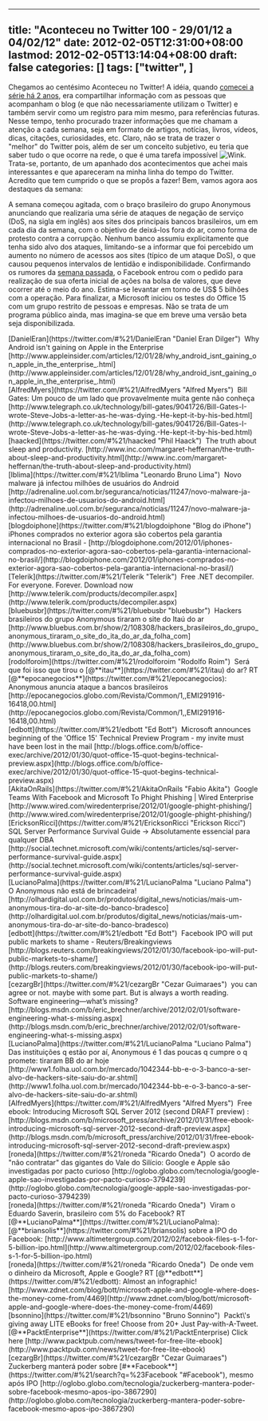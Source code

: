 
---
title: "Aconteceu no Twitter 100 - 29/01/12 a 04/02/12"
date: 2012-02-05T12:31:00+08:00
lastmod: 2012-02-05T13:14:04+08:00
draft: false
categories: []
tags: ["twitter", ]
---


Chegamos ao centésimo Aconteceu no Twitter! A idéia, quando [comecei a série há 2 anos](/blog/post/2010/01/10/Aconteceu-no-Twitter-semana-1-010110-a-090110.aspx "Aconteceu no Twitter - semana 1 - 01/01/10 a 09/01/10"), era compartilhar informação com as pessoas que acompanham o blog (e que não necessariamente utilizam o Twitter) e também servir como um registro para mim mesmo, para referências futuras. Nesse tempo, tenho procurado trazer informações que me chamam a atenção a cada semana, seja em formato de artigos, notícias, livros, vídeos, dicas, citações, curiosidades, etc. Claro, não se trata de trazer o "melhor" do Twitter pois, além de ser um conceito subjetivo, eu teria que saber tudo o que ocorre na rede, o que é uma tarefa impossível ![Wink](http://oneda.mvps.org/blog/editors/tiny_mce3/plugins/emotions/img/smiley-wink.gif "Wink"). Trata-se, portanto, de um apanhado dos acontecimentos que achei mais interessantes e que apareceram na minha linha do tempo do Twitter. Acredito que tem cumprido o que se propôs a fazer! Bem, vamos agora aos destaques da semana:

A semana começou agitada, com o braço brasileiro do grupo Anonymous anunciando que realizaria uma série de ataques de negação de serviço (DoS, na sigla em inglês) aos sites dos principais bancos brasileiros, um em cada dia da semana, com o objetivo de deixá-los fora do ar, como forma de protesto contra a corrupção. Nenhum banco assumiu explicitamente que tenha sido alvo dos ataques, limitando-se a informar que foi percebido um aumento no número de acessos aos sites (típico de um ataque DoS), o que causou pequenos intervalos de lentidão e indisponibilidade. Confirmando os rumores da [semana passada](/blog/post/2012/01/29/Aconteceu-no-Twitter-99-220112-a-290112.aspx), o Facebook entrou com o pedido para realização de sua oferta inicial de ações na bolsa de valores, que deve ocorrer até o meio do ano. Estima-se levantar em torno de US$ 5 bilhões com a operação. Para finalizar, a Microsoft iniciou os testes do Office 15 com um grupo restrito de pessoas e empresas. Não se trata de um programa público ainda, mas imagina-se que em breve uma versão beta seja disponibilizada.


<div class="tweet-row"><span class="tweet-user-name">[DanielEran](https://twitter.com/#%21/DanielEran "Daniel Eran Dilger")  </span>Why Android isn't gaining on Apple in the Enterprise [http://www.appleinsider.com/articles/12/01/28/why_android_isnt_gaining_on_apple_in_the_enterprise_.html](http://www.appleinsider.com/articles/12/01/28/why_android_isnt_gaining_on_apple_in_the_enterprise_.html)  


<div class="tweet-row"><span class="tweet-user-name">[AlfredMyers](https://twitter.com/#%21/AlfredMyers "Alfred Myers")  </span>Bill Gates: Um pouco de um lado que provavelmente muita gente não conheça   
[http://www.telegraph.co.uk/technology/bill-gates/9041726/Bill-Gates-I-wrote-Steve-Jobs-a-letter-as-he-was-dying.-He-kept-it-by-his-bed.html](http://www.telegraph.co.uk/technology/bill-gates/9041726/Bill-Gates-I-wrote-Steve-Jobs-a-letter-as-he-was-dying.-He-kept-it-by-his-bed.html)  


<div class="tweet-row"><span class="tweet-user-name">[haacked](https://twitter.com/#%21/haacked "Phil Haack")  </span>The truth about sleep and productivity. [http://www.inc.com/margaret-heffernan/the-truth-about-sleep-and-productivity.html](http://www.inc.com/margaret-heffernan/the-truth-about-sleep-and-productivity.html)  


<div class="tweet-row"><span class="tweet-user-name">[lblima](https://twitter.com/#%21/lblima "Leonardo Bruno Lima")  </span>Novo malware já infectou milhões de usuários do Android [http://adrenaline.uol.com.br/seguranca/noticias/11247/novo-malware-ja-infectou-milhoes-de-usuarios-do-android.html](http://adrenaline.uol.com.br/seguranca/noticias/11247/novo-malware-ja-infectou-milhoes-de-usuarios-do-android.html)  


<div class="tweet-row"><span class="tweet-user-name">[blogdoiphone](https://twitter.com/#%21/blogdoiphone "Blog do iPhone")  </span>iPhones comprados no exterior agora são cobertos pela garantia internacional no Brasil -   
[http://blogdoiphone.com/2012/01/iphones-comprados-no-exterior-agora-sao-cobertos-pela-garantia-internacional-no-brasil/](http://blogdoiphone.com/2012/01/iphones-comprados-no-exterior-agora-sao-cobertos-pela-garantia-internacional-no-brasil/)  


<div class="tweet-row"><span class="tweet-user-name">[Telerik](https://twitter.com/#%21/Telerik "Telerik")  </span>Free .NET decompiler. For everyone. Forever. Download now [http://www.telerik.com/products/decompiler.aspx](http://www.telerik.com/products/decompiler.aspx)  


<div class="tweet-row"><span class="tweet-user-name">[bluebusbr](https://twitter.com/#%21/bluebusbr "bluebusbr")  </span>Hackers brasileiros do grupo Anonymous tiraram o site do Itaú do ar   
[http://www.bluebus.com.br/show/2/108308/hackers_brasileiros_do_grupo_anonymous_tiraram_o_site_do_ita_do_ar_da_folha_com](http://www.bluebus.com.br/show/2/108308/hackers_brasileiros_do_grupo_anonymous_tiraram_o_site_do_ita_do_ar_da_folha_com)  


<div class="tweet-row"><span class="tweet-user-name">[rodolforoim](https://twitter.com/#%21/rodolforoim "Rodolfo Roim")  </span>Será que foi isso que tirou o [@**itau**](https://twitter.com/#%21/itau) do ar? RT [@**epocanegocios**](https://twitter.com/#%21/epocanegocios): Anonymous anuncia ataque a bancos brasileiros [http://epocanegocios.globo.com/Revista/Common/1,,EMI291916-16418,00.html](http://epocanegocios.globo.com/Revista/Common/1,,EMI291916-16418,00.html)  


<div class="tweet-row"><span class="tweet-user-name">[edbott](https://twitter.com/#%21/edbott "Ed Bott")  </span>Microsoft announces beginning of the 'Office 15' Technical Preview Program - my invite must have been lost in the mail   
[http://blogs.office.com/b/office-exec/archive/2012/01/30/quot-office-15-quot-begins-technical-preview.aspx](http://blogs.office.com/b/office-exec/archive/2012/01/30/quot-office-15-quot-begins-technical-preview.aspx)  


<div class="tweet-row"><span class="tweet-user-name">[AkitaOnRails](https://twitter.com/#%21/AkitaOnRails "Fabio Akita")  </span>Google Teams With Facebook and Microsoft To Phight Phishing | Wired Enterprise [http://www.wired.com/wiredenterprise/2012/01/google-phight-phishing/](http://www.wired.com/wiredenterprise/2012/01/google-phight-phishing/)  


<div class="tweet-row"><span class="tweet-user-name">[EricksonRicci](https://twitter.com/#%21/EricksonRicci "Erickson Ricci")  </span>SQL Server Performance Survival Guide -> Absolutamente essencial para qualquer DBA [http://social.technet.microsoft.com/wiki/contents/articles/sql-server-performance-survival-guide.aspx](http://social.technet.microsoft.com/wiki/contents/articles/sql-server-performance-survival-guide.aspx)  


<div class="tweet-row"><span class="tweet-user-name">[LucianoPalma](https://twitter.com/#%21/LucianoPalma "Luciano Palma")  </span>O Anonymous não está de brincadeira! [http://olhardigital.uol.com.br/produtos/digital_news/noticias/mais-um-anonymous-tira-do-ar-site-do-banco-bradesco](http://olhardigital.uol.com.br/produtos/digital_news/noticias/mais-um-anonymous-tira-do-ar-site-do-banco-bradesco)  


<div class="tweet-row"><span class="tweet-user-name">[edbott](https://twitter.com/#%21/edbott "Ed Bott")  </span>Facebook IPO will put public markets to shame - Reuters/Breakingviews [http://blogs.reuters.com/breakingviews/2012/01/30/facebook-ipo-will-put-public-markets-to-shame/](http://blogs.reuters.com/breakingviews/2012/01/30/facebook-ipo-will-put-public-markets-to-shame/)  


<div class="tweet-row"><span class="tweet-user-name">[cezargBr](https://twitter.com/#%21/cezargBr "Cezar Guimaraes")  </span>you can agree or not. maybe with some part. But is always a worth reading. Software engineering—what’s missing?   
[http://blogs.msdn.com/b/eric_brechner/archive/2012/02/01/software-engineering-what-s-missing.aspx](http://blogs.msdn.com/b/eric_brechner/archive/2012/02/01/software-engineering-what-s-missing.aspx)  


<div class="tweet-row"><span class="tweet-user-name">[LucianoPalma](https://twitter.com/#%21/LucianoPalma "Luciano Palma")  </span>Das instituições q estão por aí, Anonymous é 1 das poucas q cumpre o q promete: tiraram BB do ar hoje   
[http://www1.folha.uol.com.br/mercado/1042344-bb-e-o-3-banco-a-ser-alvo-de-hackers-site-saiu-do-ar.shtml](http://www1.folha.uol.com.br/mercado/1042344-bb-e-o-3-banco-a-ser-alvo-de-hackers-site-saiu-do-ar.shtml)  


<div class="tweet-row"><span class="tweet-user-name">[AlfredMyers](https://twitter.com/#%21/AlfredMyers "Alfred Myers")  </span>Free ebook: Introducing Microsoft SQL Server 2012 (second DRAFT preview) :   
[http://blogs.msdn.com/b/microsoft_press/archive/2012/01/31/free-ebook-introducing-microsoft-sql-server-2012-second-draft-preview.aspx](http://blogs.msdn.com/b/microsoft_press/archive/2012/01/31/free-ebook-introducing-microsoft-sql-server-2012-second-draft-preview.aspx)  


<div class="tweet-row"><span class="tweet-user-name">[roneda](https://twitter.com/#%21/roneda "Ricardo Oneda")  </span>O acordo de "não contratar" das gigantes do Vale do Silício: Google e Apple são investigadas por pacto curioso   
[http://oglobo.globo.com/tecnologia/google-apple-sao-investigadas-por-pacto-curioso-3794239](http://oglobo.globo.com/tecnologia/google-apple-sao-investigadas-por-pacto-curioso-3794239)  


<div class="tweet-row"><span class="tweet-user-name">[roneda](https://twitter.com/#%21/roneda "Ricardo Oneda")  </span>Viram o Eduardo Saverin, brasileiro com 5% do Facebook? RT [@**LucianoPalma**](https://twitter.com/#%21/LucianoPalma): [@**briansolis**](https://twitter.com/#%21/briansolis) sobre a IPO do Facebook: [http://www.altimetergroup.com/2012/02/facebook-files-s-1-for-5-billion-ipo.html](http://www.altimetergroup.com/2012/02/facebook-files-s-1-for-5-billion-ipo.html)  


<div class="tweet-row"><span class="tweet-user-name">[roneda](https://twitter.com/#%21/roneda "Ricardo Oneda")  </span>De onde vem o dinheiro da Microsoft, Apple e Google? RT [@**edbott**](https://twitter.com/#%21/edbott): Almost an infographic! [http://www.zdnet.com/blog/bott/microsoft-apple-and-google-where-does-the-money-come-from/4469](http://www.zdnet.com/blog/bott/microsoft-apple-and-google-where-does-the-money-come-from/4469)  


<div class="tweet-row"><span class="tweet-user-name">[bsonnino](https://twitter.com/#%21/bsonnino "Bruno Sonnino")  </span>Packt\'s giving away LITE eBooks for free! Choose from 20+ Just Pay-with-A-Tweet. [@**PacktEnterprise**](https://twitter.com/#%21/PacktEnterprise) Click here [http://www.packtpub.com/news/tweet-for-free-lite-ebook](http://www.packtpub.com/news/tweet-for-free-lite-ebook)  


<div class="tweet-row"><span class="tweet-user-name">[cezargBr](https://twitter.com/#%21/cezargBr "Cezar Guimaraes")  </span>Zuckerberg manterá poder sobre [#**Facebook**](https://twitter.com/#%21/search?q=%23Facebook "#Facebook"), mesmo após IPO [http://oglobo.globo.com/tecnologia/zuckerberg-mantera-poder-sobre-facebook-mesmo-apos-ipo-3867290](http://oglobo.globo.com/tecnologia/zuckerberg-mantera-poder-sobre-facebook-mesmo-apos-ipo-3867290)  

</div>
</div>
</div>
</div>
</div>
</div>
</div>
</div>
</div>
</div>
</div>
</div>
</div>
</div>
</div>
</div>
</div>
</div>
</div>
</div>
</div>

